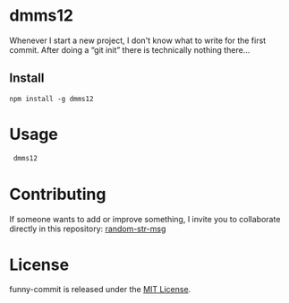# dmms12

Whenever I start a new project, I don't know what to write for the first commit. After doing a “git init” there is technically nothing there...

## Install

```npm
npm install -g dmms12
```

# Usage

```bash
 dmms12
```

# Contributing

If someone wants to add or improve something, I invite you to collaborate directly in this repository: [random-str-msg](https://github.com/drummes12/dmms12)

# License

funny-commit is released under the [MIT License](https://opensource.org/licenses/MIT).